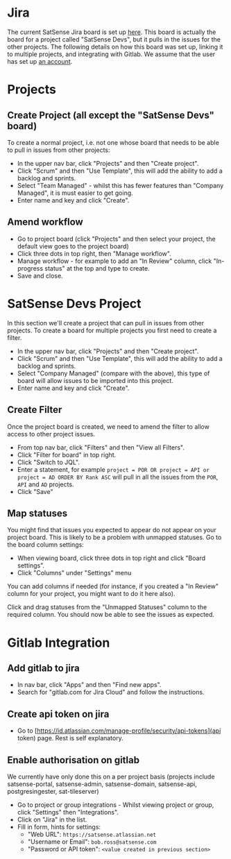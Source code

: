 # Jira

The current SatSense Jira board is set up [here](https://satsense.atlassian.net/secure/RapidBoard.jspa?rapidView=9).   This board is actually the board for a project called "SatSense Devs", but it pulls in the issues for the other projects. The following details on how this board was set up, linking it to multiple projects, and integrating with Gitlab.  We assume that the user has set up [an account](https://www.atlassian.com/software/jira/free). 

# Projects

## Create Project (all except the "SatSense Devs" board)

To create a normal project, i.e. not one whose board that needs to be able to pull in issues from other projects:

* In the upper nav bar, click "Projects" and then "Create project".
* Click "Scrum" and then "Use Template", this will add the ability to add a backlog and sprints.
* Select "Team Managed" - whilst this has fewer features than "Company Managed", it is must easier to get going.
* Enter name and key and click "Create".

## Amend workflow

* Go to project board (click "Projects" and then select your project, the default view goes to the project board)
* Click three dots in top right, then "Manage workflow".
* Manage workflow - for example to add an "In Review" column, click "In-progress status" at the top and type to create.
* Save and close.

# SatSense Devs Project 

In this section we'll create a project that can pull in issues from other projects. To create a board for multiple projects you first need to create a filter.

* In the upper nav bar, click "Projects" and then "Create project".
* Click "Scrum" and then "Use Template", this will add the ability to add a backlog and sprints.
* Select "Company Managed" (compare with the above), this type of board will allow issues to be imported into this project.
* Enter name and key and click "Create".

## Create Filter

Once the project board is created, we need to amend the filter to allow access to other project issues.

* From top nav bar, click "Filters" and then "View all Filters".
* Click "Filter for <project name you just created> board" in top right.
* Click "Switch to JQL".
* Enter a statement, for example `project = POR OR project = API or project = AD ORDER BY Rank ASC` will pull in all the issues from the `POR`, `API` and `AD` projects.
* Click "Save"

## Map statuses

You might find that issues you expected to appear do not appear on your project board. This is likely to be a problem with unmapped statuses. Go to the board column settings:

* When viewing board, click three dots in top right and click "Board settings".
* Click "Columns" under "Settings" menu

You can add columns if needed (for instance, if you created a "In Review" column for your project, you might want to do it here also).

Click and drag statuses from the "Unmapped Statuses" column to the required column. You should now be able to see the issues as expected.

# Gitlab Integration

## Add gitlab to jira

* In nav bar, click "Apps" and then "Find new apps".
* Search for "gitlab.com for Jira Cloud" and follow the instructions.

## Create api token on jira

* Go to [https://id.atlassian.com/manage-profile/security/api-tokens](api token) page.  Rest is self explanatory. 

## Enable authorisation on gitlab

We currently have only done this on a per project basis (projects include satsense-portal, satsense-admin, satsense-domain, satsense-api, postgresingester, sat-tileserver)

* Go to project or group integrations - Whilst viewing project or group, click "Settings" then "Integrations".
* Click on "Jira" in the list.
* Fill in form, hints for settings:
    * "Web URL": `https://satsense.atlassian.net`
    * "Username or Email": `bob.ross@satsense.com`
    * "Password or API token": `<value created in previous section>`

